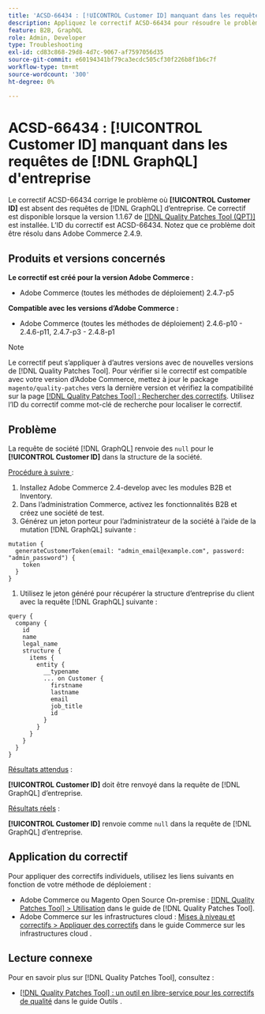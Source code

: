 ```yaml
---
title: 'ACSD-66434 : [!UICONTROL Customer ID] manquant dans les requêtes  [!DNL GraphQL]  société'
description: Appliquez le correctif ACSD-66434 pour résoudre le problème d’Adobe Commerce où [!UICONTROL Customer ID] est absent des requêtes  [!DNL GraphQL]  la société.
feature: B2B, GraphQL
role: Admin, Developer
type: Troubleshooting
exl-id: cd83c868-29d8-4d7c-9067-af7597056d35
source-git-commit: e60194341bf79ca3ecdc505cf30f226b8f1b6c7f
workflow-type: tm+mt
source-wordcount: '300'
ht-degree: 0%

---
```


# ACSD-66434 : [!UICONTROL Customer ID] manquant dans les requêtes de [!DNL GraphQL] d&#39;entreprise

Le correctif ACSD-66434 corrige le problème où **[!UICONTROL Customer ID]** est absent des requêtes de [!DNL GraphQL] d’entreprise. Ce correctif est disponible lorsque la version 1.1.67 de [[!DNL Quality Patches Tool (QPT)]](/help/tools/quality-patches-tool/quality-patches-tool-to-self-serve-quality-patches.md) est installée. L’ID du correctif est ACSD-66434. Notez que ce problème doit être résolu dans Adobe Commerce 2.4.9.

## Produits et versions concernés

**Le correctif est créé pour la version Adobe Commerce :**

* Adobe Commerce (toutes les méthodes de déploiement) 2.4.7-p5

**Compatible avec les versions d’Adobe Commerce :**

* Adobe Commerce (toutes les méthodes de déploiement) 2.4.6-p10 - 2.4.6-p11, 2.4.7-p3 - 2.4.8-p1

>[!NOTE]
>
>Le correctif peut s’appliquer à d’autres versions avec de nouvelles versions de [!DNL Quality Patches Tool]. Pour vérifier si le correctif est compatible avec votre version d’Adobe Commerce, mettez à jour le package `magento/quality-patches` vers la dernière version et vérifiez la compatibilité sur la page [[!DNL Quality Patches Tool] : Rechercher des correctifs](https://experienceleague.adobe.com/tools/commerce-quality-patches/index.html). Utilisez l’ID du correctif comme mot-clé de recherche pour localiser le correctif.

## Problème

La requête de société [!DNL GraphQL] renvoie des `null` pour le **[!UICONTROL Customer ID]** dans la structure de la société.

<u>Procédure à suivre </u> :

1. Installez Adobe Commerce 2.4-develop avec les modules B2B et Inventory.
1. Dans l’administration Commerce, activez les fonctionnalités B2B et créez une société de test.
1. Générez un jeton porteur pour l’administrateur de la société à l’aide de la mutation [!DNL GraphQL] suivante :

```
mutation {
  generateCustomerToken(email: "admin_email@example.com", password: "admin_password") {
    token
  }
}
```

1. Utilisez le jeton généré pour récupérer la structure d’entreprise du client avec la requête [!DNL GraphQL] suivante :

```
query {
  company {
    id
    name
    legal_name
    structure {
      items {
        entity {
          __typename
          ... on Customer {
            firstname
            lastname
            email
            job_title
            id
          }
        }
      }
    }
  }
}
```

<u>Résultats attendus</u> :

**[!UICONTROL Customer ID]** doit être renvoyé dans la requête de [!DNL GraphQL] d’entreprise.

<u>Résultats réels</u> :

**[!UICONTROL Customer ID]** renvoie comme `null` dans la requête de [!DNL GraphQL] d’entreprise.

## Application du correctif

Pour appliquer des correctifs individuels, utilisez les liens suivants en fonction de votre méthode de déploiement :

* Adobe Commerce ou Magento Open Source On-premise : [[!DNL Quality Patches Tool] > Utilisation](/help/tools/quality-patches-tool/usage.md) dans le guide de [!DNL Quality Patches Tool].
* Adobe Commerce sur les infrastructures cloud : [Mises à niveau et correctifs > Appliquer des correctifs](https://experienceleague.adobe.com/docs/commerce-cloud-service/user-guide/develop/upgrade/apply-patches.html) dans le guide Commerce sur les infrastructures cloud .

## Lecture connexe

Pour en savoir plus sur [!DNL Quality Patches Tool], consultez :

* [[!DNL Quality Patches Tool] : un outil en libre-service pour les correctifs de qualité](/help/tools/quality-patches-tool/quality-patches-tool-to-self-serve-quality-patches.md) dans le guide Outils .
